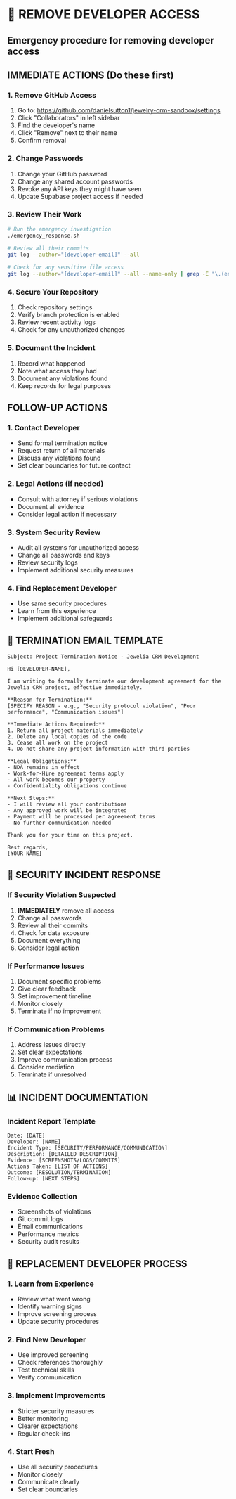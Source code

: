 # 🚫 REMOVE DEVELOPER ACCESS
## Emergency procedure for removing developer access

## IMMEDIATE ACTIONS (Do these first)

### 1. Remove GitHub Access
1. Go to: https://github.com/danielsutton1/jewelry-crm-sandbox/settings
2. Click "Collaborators" in left sidebar
3. Find the developer's name
4. Click "Remove" next to their name
5. Confirm removal

### 2. Change Passwords
1. Change your GitHub password
2. Change any shared account passwords
3. Revoke any API keys they might have seen
4. Update Supabase project access if needed

### 3. Review Their Work
```bash
# Run the emergency investigation
./emergency_response.sh

# Review all their commits
git log --author="[developer-email]" --all

# Check for any sensitive file access
git log --author="[developer-email]" --all --name-only | grep -E "\.(env|config|secret)"
```

### 4. Secure Your Repository
1. Check repository settings
2. Verify branch protection is enabled
3. Review recent activity logs
4. Check for any unauthorized changes

### 5. Document the Incident
1. Record what happened
2. Note what access they had
3. Document any violations found
4. Keep records for legal purposes

## FOLLOW-UP ACTIONS

### 1. Contact Developer
- Send formal termination notice
- Request return of all materials
- Discuss any violations found
- Set clear boundaries for future contact

### 2. Legal Actions (if needed)
- Consult with attorney if serious violations
- Document all evidence
- Consider legal action if necessary

### 3. System Security Review
- Audit all systems for unauthorized access
- Change all passwords and keys
- Review security logs
- Implement additional security measures

### 4. Find Replacement Developer
- Use same security procedures
- Learn from this experience
- Implement additional safeguards

## 📧 TERMINATION EMAIL TEMPLATE

```
Subject: Project Termination Notice - Jewelia CRM Development

Hi [DEVELOPER-NAME],

I am writing to formally terminate our development agreement for the Jewelia CRM project, effective immediately.

**Reason for Termination:**
[SPECIFY REASON - e.g., "Security protocol violation", "Poor performance", "Communication issues"]

**Immediate Actions Required:**
1. Return all project materials immediately
2. Delete any local copies of the code
3. Cease all work on the project
4. Do not share any project information with third parties

**Legal Obligations:**
- NDA remains in effect
- Work-for-Hire agreement terms apply
- All work becomes our property
- Confidentiality obligations continue

**Next Steps:**
- I will review all your contributions
- Any approved work will be integrated
- Payment will be processed per agreement terms
- No further communication needed

Thank you for your time on this project.

Best regards,
[YOUR NAME]
```

## 🚨 SECURITY INCIDENT RESPONSE

### If Security Violation Suspected
1. **IMMEDIATELY** remove all access
2. Change all passwords
3. Review all their commits
4. Check for data exposure
5. Document everything
6. Consider legal action

### If Performance Issues
1. Document specific problems
2. Give clear feedback
3. Set improvement timeline
4. Monitor closely
5. Terminate if no improvement

### If Communication Problems
1. Address issues directly
2. Set clear expectations
3. Improve communication process
4. Consider mediation
5. Terminate if unresolved

## 📊 INCIDENT DOCUMENTATION

### Incident Report Template
```
Date: [DATE]
Developer: [NAME]
Incident Type: [SECURITY/PERFORMANCE/COMMUNICATION]
Description: [DETAILED DESCRIPTION]
Evidence: [SCREENSHOTS/LOGS/COMMITS]
Actions Taken: [LIST OF ACTIONS]
Outcome: [RESOLUTION/TERMINATION]
Follow-up: [NEXT STEPS]
```

### Evidence Collection
- Screenshots of violations
- Git commit logs
- Email communications
- Performance metrics
- Security audit results

## 🔄 REPLACEMENT DEVELOPER PROCESS

### 1. Learn from Experience
- Review what went wrong
- Identify warning signs
- Improve screening process
- Update security procedures

### 2. Find New Developer
- Use improved screening
- Check references thoroughly
- Test technical skills
- Verify communication

### 3. Implement Improvements
- Stricter security measures
- Better monitoring
- Clearer expectations
- Regular check-ins

### 4. Start Fresh
- Use all security procedures
- Monitor closely
- Communicate clearly
- Set clear boundaries
